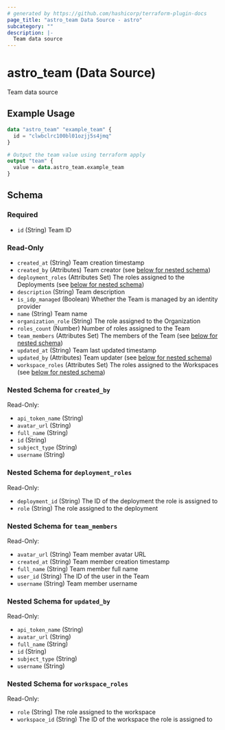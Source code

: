 ```yaml
---
# generated by https://github.com/hashicorp/terraform-plugin-docs
page_title: "astro_team Data Source - astro"
subcategory: ""
description: |-
  Team data source
---
```


# astro_team (Data Source)

Team data source

## Example Usage

```terraform
data "astro_team" "example_team" {
  id = "clwbclrc100bl01ozjj5s4jmq"
}

# Output the team value using terraform apply
output "team" {
  value = data.astro_team.example_team
}
```

<!-- schema generated by tfplugindocs -->
## Schema

### Required

- `id` (String) Team ID

### Read-Only

- `created_at` (String) Team creation timestamp
- `created_by` (Attributes) Team creator (see [below for nested schema](#nestedatt--created_by))
- `deployment_roles` (Attributes Set) The roles assigned to the Deployments (see [below for nested schema](#nestedatt--deployment_roles))
- `description` (String) Team description
- `is_idp_managed` (Boolean) Whether the Team is managed by an identity provider
- `name` (String) Team name
- `organization_role` (String) The role assigned to the Organization
- `roles_count` (Number) Number of roles assigned to the Team
- `team_members` (Attributes Set) The members of the Team (see [below for nested schema](#nestedatt--team_members))
- `updated_at` (String) Team last updated timestamp
- `updated_by` (Attributes) Team updater (see [below for nested schema](#nestedatt--updated_by))
- `workspace_roles` (Attributes Set) The roles assigned to the Workspaces (see [below for nested schema](#nestedatt--workspace_roles))

<a id="nestedatt--created_by"></a>
### Nested Schema for `created_by`

Read-Only:

- `api_token_name` (String)
- `avatar_url` (String)
- `full_name` (String)
- `id` (String)
- `subject_type` (String)
- `username` (String)


<a id="nestedatt--deployment_roles"></a>
### Nested Schema for `deployment_roles`

Read-Only:

- `deployment_id` (String) The ID of the deployment the role is assigned to
- `role` (String) The role assigned to the deployment


<a id="nestedatt--team_members"></a>
### Nested Schema for `team_members`

Read-Only:

- `avatar_url` (String) Team member avatar URL
- `created_at` (String) Team member creation timestamp
- `full_name` (String) Team member full name
- `user_id` (String) The ID of the user in the Team
- `username` (String) Team member username


<a id="nestedatt--updated_by"></a>
### Nested Schema for `updated_by`

Read-Only:

- `api_token_name` (String)
- `avatar_url` (String)
- `full_name` (String)
- `id` (String)
- `subject_type` (String)
- `username` (String)


<a id="nestedatt--workspace_roles"></a>
### Nested Schema for `workspace_roles`

Read-Only:

- `role` (String) The role assigned to the workspace
- `workspace_id` (String) The ID of the workspace the role is assigned to
